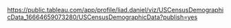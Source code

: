 https://public.tableau.com/app/profile/liad.daniel/viz/USCensusDemographicData_16664659073280/USCensusDemographicData?publish=yes
